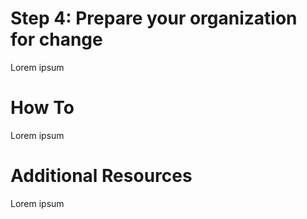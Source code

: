 # Step 4: Prepare your organization for change
Lorem ipsum


# How To
Lorem ipsum


# Additional Resources
Lorem ipsum
